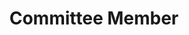 ---
title: "Committee Member"
excerpt: "CADGraphics 2023, SMI 2023, CGI 2023, CVM 2023, ICDH 2020, GDC 2023/2020, ..."
---